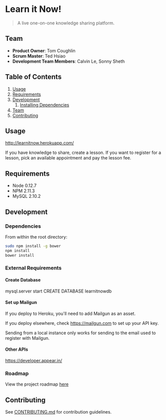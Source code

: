 # Learn it Now!

> A live one-on-one knowledge sharing platform.

## Team

  - __Product Owner__: Tom Coughlin	
  - __Scrum Master__: Ted Hsiao
  - __Development Team Members__: Calvin Le, Sonny Sheth
  
## Table of Contents

1. [Usage](#Usage)
1. [Requirements](#requirements)
1. [Development](#development)
    1. [Installing Dependencies](#installing-dependencies)
1. [Team](#team)
1. [Contributing](#contributing)

## Usage
http://learnitnow.herokuapp.com/

If you have knowledge to share, create a lesson.
If you want to register for a lesson, pick an available appointment and pay the lesson fee.

## Requirements

- Node 0.12.7
- NPM 2.11.3
- MySQL 2.10.2

## Development

### Dependencies

From within the root directory:

```sh
sudo npm install -g bower
npm install
bower install
```

### External Requirements

#### Create Database

mysql.server start
CREATE DATABASE learnitnowdb

####  Set up Mailgun

If you deploy to Heroku, you'll need to add Mailgun as an asset.

If you deploy elsewhere, check https://mailgun.com to set up
your API key.

Sending from a local instance only works for sending to the email
used to register with Mailgun.

#### Other APIs

https://developer.appear.in/

### Roadmap

View the project roadmap [here](https://github.com/hrr12-stegosaurus/2016-01-greenfield/issues)

## Contributing

See [CONTRIBUTING.md](CONTRIBUTING.md) for contribution guidelines.
